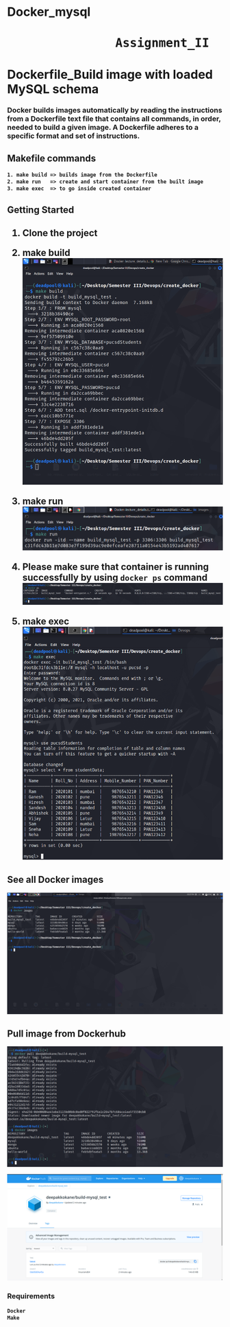 <h1> Docker_mysql   </h1>
 
<h1><pre>               Assignment_II       </pre></h1>

# Dockerfile_Build image with loaded MySQL schema


<h3><b>Docker builds images automatically by reading the instructions from a Dockerfile  text file that contains all commands, in order, needed to build a given image. A Dockerfile adheres to a specific format and set of instructions.
</h3>

## Makefile commands
```
1. make build => builds image from the Dockerfile
2. make run   => create and start container from the built image
3. make exec  => to go inside created container
```

## Getting Started
<h2>

1. Clone the project

2. make build
![](./images/make_build.png)

3. make run
![](./images/make_run.png)

4. Please make sure that container is running successfully by using `docker ps` command
![](./images/docker_ps.png)

5. make exec
![](./images/make_exec_run.png)

</h2>

## See all Docker images
![](./images/see_docker_image.png)

## Pull image from Dockerhub 
![](./images/pull_from_dockerhub.png)

![](./images/build_mysql_test.png)



### Requirements
```
Docker
Make
```



